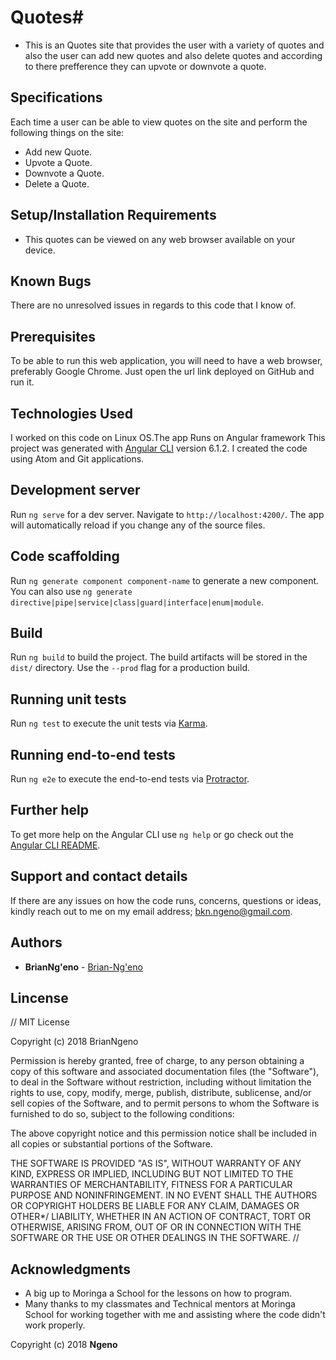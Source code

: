# Quotes#
* This is an Quotes site that provides the user with a variety of quotes and also the user can add new quotes and also delete quotes and according to there prefference they can upvote or downvote a quote.

## Specifications

Each time a user can be able to view quotes on the site and perform the following things on the site:
* Add new Quote.
* Upvote a Quote.
* Downvote a Quote.
* Delete a Quote.

## Setup/Installation Requirements
* This quotes can be viewed on any web browser available on your device.

## Known Bugs
There are no unresolved issues in regards to this code that I know of.

## Prerequisites
To be able to run this web application, you will need to have a web browser, preferably Google Chrome.
Just open the url link deployed on GitHub and run it.

## Technologies Used
I worked on this code on Linux OS.The app Runs on Angular framework This project was generated with [Angular CLI](https://github.com/angular/angular-cli) version 6.1.2.
I created the code using Atom and Git applications.

## Development server

Run `ng serve` for a dev server. Navigate to `http://localhost:4200/`. The app will automatically reload if you change any of the source files.

## Code scaffolding

Run `ng generate component component-name` to generate a new component. You can also use `ng generate directive|pipe|service|class|guard|interface|enum|module`.

## Build

Run `ng build` to build the project. The build artifacts will be stored in the `dist/` directory. Use the `--prod` flag for a production build.

## Running unit tests

Run `ng test` to execute the unit tests via [Karma](https://karma-runner.github.io).

## Running end-to-end tests

Run `ng e2e` to execute the end-to-end tests via [Protractor](http://www.protractortest.org/).

## Further help

To get more help on the Angular CLI use `ng help` or go check out the [Angular CLI README](https://github.com/angular/angular-cli/blob/master/README.md).


## Support and contact details
If there are any issues on how the code runs, concerns, questions or ideas, kindly reach out to me on my email address; 
bkn.ngeno@gmail.com.


## Authors
* **BrianNg'eno** -  [Brian-Ng'eno]()

## Lincense
// MIT License

Copyright (c) 2018 BrianNgeno

Permission is hereby granted, free of charge, to any person obtaining a copy
of this software and associated documentation files (the "Software"), to deal
in the Software without restriction, including without limitation the rights
to use, copy, modify, merge, publish, distribute, sublicense, and/or sell
copies of the Software, and to permit persons to whom the Software is
furnished to do so, subject to the following conditions:

The above copyright notice and this permission notice shall be included in all
copies or substantial portions of the Software.

THE SOFTWARE IS PROVIDED "AS IS", WITHOUT WARRANTY OF ANY KIND, EXPRESS OR
IMPLIED, INCLUDING BUT NOT LIMITED TO THE WARRANTIES OF MERCHANTABILITY,
FITNESS FOR A PARTICULAR PURPOSE AND NONINFRINGEMENT. IN NO EVENT SHALL THE
AUTHORS OR COPYRIGHT HOLDERS BE LIABLE FOR ANY CLAIM, DAMAGES OR OTHER*/
LIABILITY, WHETHER IN AN ACTION OF CONTRACT, TORT OR OTHERWISE, ARISING FROM,
OUT OF OR IN CONNECTION WITH THE SOFTWARE OR THE USE OR OTHER DEALINGS IN THE
SOFTWARE. //
## Acknowledgments

* A big up to Moringa a School for the lessons on how to program.
* Many thanks to my classmates and Technical mentors at Moringa School for working together 
   with me and assisting where the code didn't work properly.
   
   
Copyright (c) 2018 **Ngeno**
